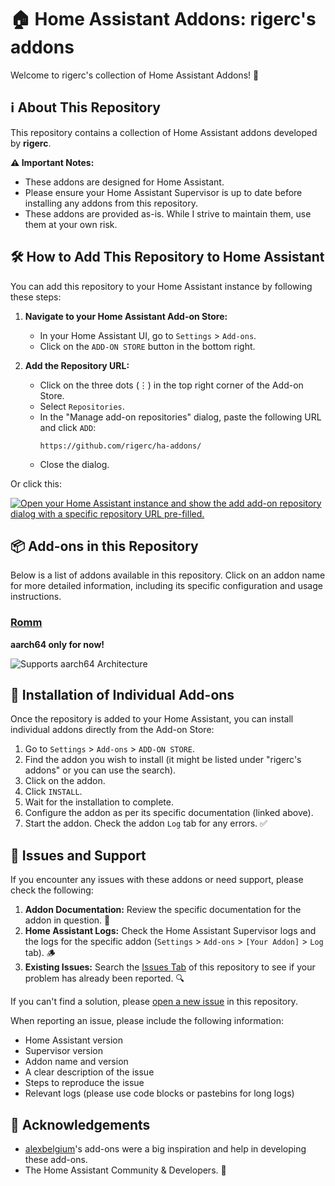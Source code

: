# 🏠 Home Assistant Addons: rigerc's addons

Welcome to rigerc's collection of Home Assistant Addons! 🌟

## ℹ️ About This Repository

This repository contains a collection of Home Assistant addons developed by **rigerc**.

**⚠️ Important Notes:**
* These addons are designed for Home Assistant.
* Please ensure your Home Assistant Supervisor is up to date before installing any addons from this repository.
* These addons are provided as-is. While I strive to maintain them, use them at your own risk.

## 🛠️ How to Add This Repository to Home Assistant

You can add this repository to your Home Assistant instance by following these steps:

1.  **Navigate to your Home Assistant Add-on Store:**
    * In your Home Assistant UI, go to `Settings` > `Add-ons`.
    * Click on the `ADD-ON STORE` button in the bottom right.

2.  **Add the Repository URL:**
    * Click on the three dots (⋮) in the top right corner of the Add-on Store.
    * Select `Repositories`.
    * In the "Manage add-on repositories" dialog, paste the following URL and click `ADD`:
        ```
        https://github.com/rigerc/ha-addons/
        ```
    * Close the dialog.

Or click this:

[![Open your Home Assistant instance and show the add add-on repository dialog with a specific repository URL pre-filled.](https://my.home-assistant.io/badges/supervisor_add_addon_repository.svg)](https://my.home-assistant.io/redirect/supervisor_add_addon_repository/?repository_url=https%3A%2F%2Fgithub.com%2Frigerc%2Fha-addons)

## 📦 Add-ons in this Repository

Below is a list of addons available in this repository. Click on an addon name for more detailed information, including its specific configuration and usage instructions.

### [Romm](./romm)
**aarch64 only for now!**

![Supports aarch64 Architecture][aarch64-shield]

## 🚀 Installation of Individual Add-ons

Once the repository is added to your Home Assistant, you can install individual addons directly from the Add-on Store:

1.  Go to `Settings` > `Add-ons` > `ADD-ON STORE`.
2.  Find the addon you wish to install (it might be listed under "rigerc's addons" or you can use the search).
3.  Click on the addon.
4.  Click `INSTALL`.
5.  Wait for the installation to complete.
6.  Configure the addon as per its specific documentation (linked above).
7.  Start the addon. Check the addon `Log` tab for any errors. ✅

## 🐛 Issues and Support

If you encounter any issues with these addons or need support, please check the following:

1.  **Addon Documentation:** Review the specific documentation for the addon in question. 📄
2.  **Home Assistant Logs:** Check the Home Assistant Supervisor logs and the logs for the specific addon (`Settings` > `Add-ons` > `[Your Addon]` > `Log` tab). 🪵
3.  **Existing Issues:** Search the [Issues Tab](https://github.com/rigerc/ha-addons/issues) of this repository to see if your problem has already been reported. 🔍

If you can't find a solution, please [open a new issue](https://github.com/rigerc/ha-addons/issues/new/choose) in this repository.

When reporting an issue, please include the following information:
* Home Assistant version
* Supervisor version
* Addon name and version
* A clear description of the issue
* Steps to reproduce the issue
* Relevant logs (please use code blocks or pastebins for long logs)

## 🙏 Acknowledgements

* [alexbelgium](https://github.com/alexbelgium/hassio-addons)'s add-ons were a big inspiration and help in developing these add-ons.
* The Home Assistant Community & Developers. 💙

[aarch64-shield]: https://img.shields.io/badge/aarch64-yes-green.svg
[amd64-shield]: https://img.shields.io/badge/amd64-yes-green.svg
[armhf-shield]: https://img.shields.io/badge/armhf-yes-green.svg
[armv7-shield]: https://img.shields.io/badge/armv7-yes-green.svg
[i386-shield]: https://img.shields.io/badge/i386-yes-green.svg
